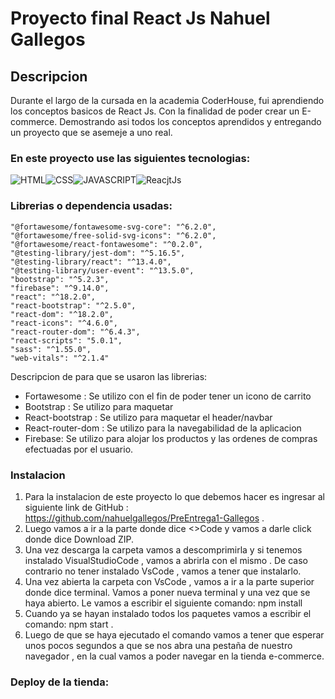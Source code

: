 # Proyecto final React Js Nahuel Gallegos

## Descripcion 
Durante el largo de la cursada en la academia CoderHouse, fui aprendiendo los conceptos basicos de React Js. Con la finalidad de poder crear un E-commerce. Demostrando asi todos los conceptos aprendidos y entregando un proyecto que se asemeje a uno real.

### En este proyecto use las siguientes tecnologias:
![HTML](https://camo.githubusercontent.com/b9fe9f8e52c6fd30d814c24f3eb71cb09d7f5bc82d7f67a384055de93fdbb0bf/68747470733a2f2f696d672e69636f6e73382e636f6d2f636f6c6f722f34382f3030303030302f68746d6c2d352d2d76312e706e67)![CSS](https://camo.githubusercontent.com/dc75aee770dff630309493116eeebd6a39c7042e4e94780a5e6c8f107bebe76f/68747470733a2f2f696d672e69636f6e73382e636f6d2f636f6c6f722f34382f3030303030302f637373332e706e67)![JAVASCRIPT](https://camo.githubusercontent.com/84c2586aa67309f6fa224fdf5fdf33a633239375397a8e753ac1e7cc727f5458/68747470733a2f2f696d672e69636f6e73382e636f6d2f636f6c6f722f34382f3030303030302f6a6176617363726970742d2d76312e706e67)![ReacjtJs](https://cdn4.iconfinder.com/data/icons/logos-3/600/React.js_logo-42.png)

### Librerias o dependencia usadas:
    "@fortawesome/fontawesome-svg-core": "^6.2.0",
    "@fortawesome/free-solid-svg-icons": "^6.2.0",
    "@fortawesome/react-fontawesome": "^0.2.0",
    "@testing-library/jest-dom": "^5.16.5",
    "@testing-library/react": "^13.4.0",
    "@testing-library/user-event": "^13.5.0",
    "bootstrap": "^5.2.3",
    "firebase": "^9.14.0",
    "react": "^18.2.0",
    "react-bootstrap": "^2.5.0",
    "react-dom": "^18.2.0",
    "react-icons": "^4.6.0",
    "react-router-dom": "^6.4.3",
    "react-scripts": "5.0.1",
    "sass": "^1.55.0",
    "web-vitals": "^2.1.4"

Descripcion de para que se usaron las librerias:
* Fortawesome : Se utilizo con el fin de poder tener un icono de carrito
* Bootstrap : Se utilizo para maquetar 
* React-bootstrap : Se utilizo para maquetar el header/navbar
* React-router-dom : Se utilizo para la navegabilidad de la aplicacion
* Firebase: Se utilizo para alojar los productos y las ordenes de compras efectuadas por el usuario. 


### Instalacion

1. Para la instalacion de este proyecto lo que debemos hacer es ingresar al siguiente link de GitHub : https://github.com/nahuelgallegos/PreEntrega1-Gallegos .
2.  Luego vamos a ir a la parte donde dice <>Code y vamos a darle click donde dice Download ZIP.
3. Una vez descarga la carpeta vamos a descomprimirla y si tenemos instalado VisualStudioCode , vamos a abrirla con el mismo . De caso contrario no tener instalado VsCode , vamos a tener que instalarlo.
4. Una vez abierta la carpeta con VsCode , vamos a ir a la parte superior donde dice terminal. Vamos a poner nueva terminal y una vez que se haya abierto. Le vamos a escribir el siguiente comando: npm install
5. Cuando ya se hayan instalado todos los paquetes vamos a escribir el comando: npm start .
6. Luego de que se haya ejecutado el comando vamos a tener que esperar unos pocos segundos a que se nos abra una pestaña de nuestro navegador , en la cual vamos a poder navegar en la tienda e-commerce.

### Deploy de la tienda:




